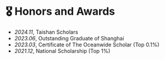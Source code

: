 # 🎖 Honors and Awards
- *2024.11*, Taishan Scholars
- *2023.06*, Outstanding Graduate of Shanghai
- *2023.03*, Certificate of The Oceanwide Scholar (Top 0.1%)
- *2021.12*, National Scholarship (Top 1%)
